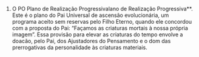 ﻿1. O PO Plano de Realização Progressivalano de Realização Progressiva**. Este é o plano do Pai Universal de ascensão evolucionária, um programa aceito sem reservas pelo Filho Eterno, quando ele concordou com a proposta do Pai: “Façamos as criaturas mortais à nossa própria imagem”. Essa provisão para elevar as criaturas do tempo envolve a doacão, pelo Pai, dos Ajustadores do Pensamento e o dom das prerrogativas da personalidade às criaturas materiais.